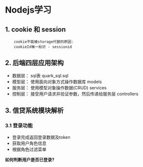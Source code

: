 # Nodejs学习

## 1. cookie 和 session

```text
    cookie不能被storage代替的原因:
    cookieId唯一标识 - sessionid
```

## 2. 后端四层应用架构

+ 数据层： sql表         quark_sql.sql
+ 模型层： 使用面向对象方式操作数据库    models
+ 服务层： 使用模型对象操作数据(CRUD)    services
+ 控制层： 接受用户请求并验证参数，然后传递给服务层     controllers

## 3. 信贷系统模块解析

### 3.1 登录功能

+ 登录完成返回登录数据及token
+ 获取用户角色信息
+ 根据角色过滤菜单

**如何判断用户是否已登录?**
```text
    
```
